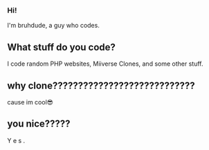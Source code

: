 ### Hi!
I'm bruhdude, a guy who codes.
## What stuff do you code?
I code random PHP websites, Miiverse Clones, and some other stuff. 
## why clone????????????????????????????
cause im cool😎
## you nice?????
Y e s .
